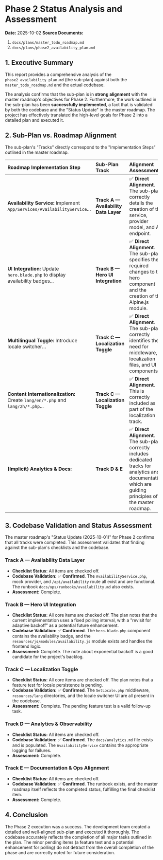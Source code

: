 # Phase 2 Status Analysis and Assessment

**Date:** 2025-10-02
**Source Documents:**
1.  `docs/plans/master_todo_roadmap.md`
2.  `docs/plans/phase2_availability_plan.md`

## 1. Executive Summary

This report provides a comprehensive analysis of the `phase2_availability_plan.md` (the sub-plan) against both the `master_todo_roadmap.md` and the actual codebase.

The analysis confirms that the sub-plan is in **strong alignment** with the master roadmap's objectives for Phase 2. Furthermore, the work outlined in the sub-plan has been **successfully implemented**, a fact that is validated by both the codebase and the "Status Update" in the master roadmap. The project has effectively translated the high-level goals for Phase 2 into a detailed plan and executed it.

## 2. Sub-Plan vs. Roadmap Alignment

The sub-plan's "Tracks" directly correspond to the "Implementation Steps" outlined in the master roadmap.

| Roadmap Implementation Step | Sub-Plan Track | Alignment Assessment |
| :--- | :--- | :--- |
| **Availability Service:** Implement `App/Services/AvailabilityService`... | **Track A — Availability Data Layer** | ✅ **Direct Alignment**. The sub-plan correctly details the creation of the service, provider model, and API endpoint. |
| **UI Integration:** Update `hero.blade.php` to display availability badges... | **Track B — Hero UI Integration** | ✅ **Direct Alignment**. The sub-plan specifies the required changes to the hero component and the creation of the Alpine.js module. |
| **Multilingual Toggle:** Introduce locale switcher... | **Track C — Localization Toggle** | ✅ **Direct Alignment**. The sub-plan correctly identifies the need for middleware, localization files, and UI components. |
| **Content Internationalization:** Create `lang/en/*.php` and `lang/zh/*.php`... | **Track C — Localization Toggle** | ✅ **Direct Alignment**. This is correctly included as part of the localization track. |
| **(Implicit) Analytics & Docs:** | **Track D & E** | ✅ **Direct Alignment**. The sub-plan correctly includes dedicated tracks for analytics and documentation, which are guiding principles of the master roadmap. |

## 3. Codebase Validation and Status Assessment

The master roadmap's "Status Update (2025-10-01)" for Phase 2 confirms that all tracks were completed. This assessment validates that finding against the sub-plan's checklists and the codebase.

### **Track A — Availability Data Layer**
-   **Checklist Status:** All items are checked off.
-   **Codebase Validation:** ✅ **Confirmed**. The `AvailabilityService.php`, mock provider, and `/api/availability` route all exist and are functional. The runbook `docs/ops/runbooks/availability.md` also exists.
-   **Assessment:** Complete.

### **Track B — Hero UI Integration**
-   **Checklist Status:** All core items are checked off. The plan notes that the current implementation uses a fixed polling interval, with a "revisit for adaptive backoff" as a potential future enhancement.
-   **Codebase Validation:** ✅ **Confirmed**. The `hero.blade.php` component contains the availability badge, and the `resources/js/modules/availability.js` module exists and handles the frontend logic.
-   **Assessment:** Complete. The note about exponential backoff is a good candidate for the project's backlog.

### **Track C — Localization Toggle**
-   **Checklist Status:** All core items are checked off. The plan notes that a feature test for locale persistence is pending.
-   **Codebase Validation:** ✅ **Confirmed**. The `SetLocale.php` middleware, `resources/lang` directories, and the locale switcher UI are all present in the codebase.
-   **Assessment:** Complete. The pending feature test is a valid follow-up task.

### **Track D — Analytics & Observability**
-   **Checklist Status:** All items are checked off.
-   **Codebase Validation:** ✅ **Confirmed**. The `docs/analytics.md` file exists and is populated. The `AvailabilityService` contains the appropriate logging for failures.
-   **Assessment:** Complete.

### **Track E — Documentation & Ops Alignment**
-   **Checklist Status:** All items are checked off.
-   **Codebase Validation:** ✅ **Confirmed**. The runbook exists, and the master roadmap itself reflects the completed status, fulfilling the final checklist item.
-   **Assessment:** Complete.

## 4. Conclusion

The Phase 2 execution was a success. The development team created a detailed and well-aligned sub-plan and executed it thoroughly. The codebase accurately reflects the completion of all major tasks outlined in the plan. The minor pending items (a feature test and a potential enhancement for polling) do not detract from the overall completion of the phase and are correctly noted for future consideration.